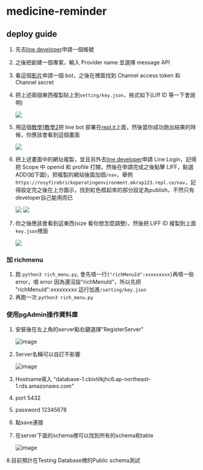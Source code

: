 # medicine-reminder

## deploy guide

1. 先去[line developer](https://developers.line.biz/zh-hant/)申請一個帳號

2. 之後把創建一個專案，輸入 Provider name 並選擇 message API

3. 看這個[影片](https://www.youtube.com/watch?v=tsvIqoDxUJo&list=PLHOrrQ0BGMkRJDluig6dYVmNVgyHHEtCG&index=4)申請一個 bot，之後在裡面找到 Channel access token 和 Channel secret

4. 把上述兩個東西複製貼上到`setting/key.json`，格式如下(Liff ID 等一下會說明)

   ![](https://i.imgur.com/fPe1elS.png)

5. 用這個[教學1](http://white5168.blogspot.com/2020/03/python-replit-line-bot-1.html#.Y2Dsx3ZBxPY)[教學2](https://www.youtube.com/watch?v=7roDWI0_YMo&list=PLHOrrQ0BGMkRJDluig6dYVmNVgyHHEtCG&index=5)把 line bot 部署在[repl.it](https://replit.com/~)上面，然後當你成功跑出結果的時候，你應該會看到這個畫面

   ![](https://i.imgur.com/DBL8cJU.png)

6. 把上述畫面中的網址複製，並且另外去[line developer](https://developers.line.biz/zh-hant/)申請 Line Login，記得把 Scope 中 openid 和 profile 打開，然後在申請完成之後點擊 LIFF，點選 ADD(如下圖)，把複製的網站後面加個`/nav`，舉例`https://rosyfirebrickoperatingenvironment.mkrxp123.repl.co/nav`，記得設定完之後在上方圖示，找到紅色框起來的部分設定為publish，不然只有developer自己能用而已

   ![](https://i.imgur.com/PL2cEt5.png)
   ![](https://i.imgur.com/Cyhkn5I.png)

8. 你之後應該會看到這東西(size 看你想怎麼調整)，然後把 LIFF ID 複製到上面`key.json`裡面

   ![](https://i.imgur.com/YzFhYFM.png)

### 加 richmenu

1. 跑 `python3 rich_menu.py`, 會先噴一行`{"richMenuId":xxxxxxxxx}`再噴一些 error，噴 error 因為還沒設"richMenuId"，所以先把 "richMenuId":xxxxxxxxx 這行加進`/setting/key.json`
2. 再跑一次 `python3 rich_menu.py`

### 使用pgAdmin操作資料庫

1. 安裝後在左上角的server點右鍵選擇"RegisterServer"

   ![image](https://user-images.githubusercontent.com/46371116/202854145-dc647d2f-188a-4b1a-a6a3-6fe10e1b01f7.png)
   
2. Server名稱可以自訂不影響

   ![image](https://user-images.githubusercontent.com/46371116/202854202-511f6610-4273-4175-af89-cdfff4ce6b2b.png)

3. Hostname填入 "database-1.cbixtilkjhc6.ap-northeast-1.rds.amazonaws.com"
4. port 5432
5. password 12345678
6. 點save連接
7. 在server下面的schema裡可以找到所有的schema和table

   ![image](https://user-images.githubusercontent.com/46371116/202854380-19156724-a7fd-4957-b234-c0caad609d74.png)

8.目前預計在Testing Database裡的Public schema測試

